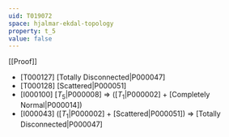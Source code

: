 ```yaml
---
uid: T019072
space: hjalmar-ekdal-topology
property: t_5
value: false
---
```

[[Proof]]

* [T000127] [Totally Disconnected|P000047]
* [T000128] [Scattered|P000051]
* [I000100] [$T_5$|P000008] => ([$T_1$|P000002] + [Completely Normal|P000014])
* [I000043] ([$T_1$|P000002] + [Scattered|P000051]) => [Totally Disconnected|P000047]

